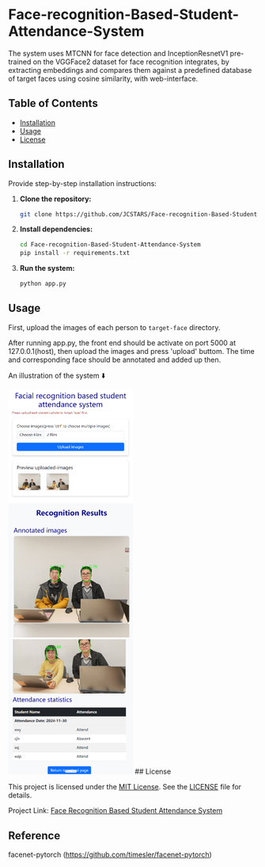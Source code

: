 # Face-recognition-Based-Student-Attendance-System
The system uses MTCNN for face detection and InceptionResnetV1 pre-trained
on the VGGFace2 dataset for face recognition integrates, by extracting embeddings and compares them against a predefined database of
target faces using cosine similarity, with web-interface.
## Table of Contents

- [Installation](#installation)
- [Usage](#usage)
- [License](#license)

## Installation

Provide step-by-step installation instructions:

1. **Clone the repository:**
   ```bash
   git clone https://github.com/JCSTARS/Face-recognition-Based-Student-Attendance-System.git
    ```

2. **Install dependencies:**
   ```bash
   cd Face-recognition-Based-Student-Attendance-System
   pip install -r requirements.txt
   ```
   
3. **Run the system:**
   ```bash
   python app.py
   ```

## Usage
First, upload the images of each person to ``` target-face ``` directory.

After running app.py, the front end should be activate on port 5000 at 127.0.0.1(host), then upload the images and press 'upload' buttom. The time and corresponding face should be annotated and added up then.

An illustration of the system ⬇️


<img src="./examples/page2.png" alt="Alt text" style="width:50%;"/>
<img src="./examples/page3.png" alt="Alt text" style="width:50%;"/>
<img src="./examples/page4.png" alt="Alt text" style="width:50%;"/>
## License

This project is licensed under the [MIT License](https://opensource.org/licenses/MIT). See the [LICENSE](https://github.com/JCSTARS/Face-recognition-Based-Student-Attendance-System/blob/main/LICENSE) file for details.

Project Link: [Face Recognition Based Student Attendance System](https://github.com/JCSTARS/Face-recognition-Based-Student-Attendance-System)

## Reference
facenet-pytorch (https://github.com/timesler/facenet-pytorch)

